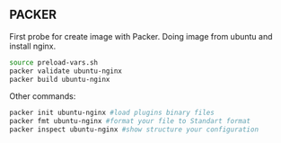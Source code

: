 ## PACKER
First probe for create image with Packer.
Doing image from ubuntu and install nginx.
```bash
source preload-vars.sh
packer validate ubuntu-nginx
packer build ubuntu-nginx
```

Other commands:
```bash
packer init ubuntu-nginx #load plugins binary files
packer fmt ubuntu-nginx #format your file to Standart format
packer inspect ubuntu-nginx #show structure your configuration
```
